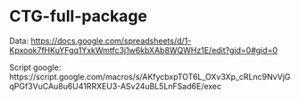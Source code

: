 # CTG-full-package
Data: https://docs.google.com/spreadsheets/d/1-Kpxook7fHKuYFgq1YxkWmtfc3j1w6kbXAb8WQWHz1E/edit?gid=0#gid=0
<div/>
Script google: https://script.google.com/macros/s/AKfycbxpTOT6L_OXv3Xp_cRLnc9NvVjGqPGf3VuCAu8u6U41RRXEU3-ASv24uBL5LnFSad6E/exec
